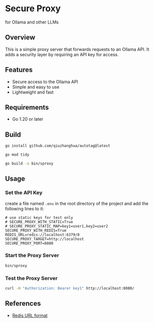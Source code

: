 # Secure Proxy

for Ollama and other LLMs

## Overview

This is a simple proxy server that forwards requests to an Ollama API. It adds a security layer by requiring an API key for access.

## Features

- Secure access to the Ollama API
- Simple and easy to use
- Lightweight and fast

## Requirements

- Go 1.20 or later

## Build

```bash
go install github.com/qiuzhanghua/autotag@latest
```

```bash
go mod tidy
```

```bash
go build -o bin/sproxy
```

## Usage

### Set the API Key

create a file named `.env` in the root directory of the project and add the following lines to it:

```text
# use static keys for test only
# SECURE_PROXY_WITH_STATIC=True
# SECURE_PROXY_STATIC_MAP=key1=user1,key2=user2
SECURE_PROXY_WITH_REDIS=True
REDIS_URL=redis://localhost:6379/0
SECURE_PROXY_TARGET=http://localhost
SECURE_PROXY_PORT=8080
```

### Start the Proxy Server

```bash
bin/sproxy
```

### Test the Proxy Server

```bash
curl -H "Authorization: Bearer key1" http://localhost:8080/
```

## References

- [Redis URL format](https://pkg.go.dev/github.com/redis/go-redis/v9#ParseURL)
